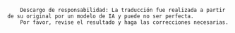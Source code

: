 

        Descargo de responsabilidad: La traducción fue realizada a partir de su original por un modelo de IA y puede no ser perfecta. 
        Por favor, revise el resultado y haga las correcciones necesarias.